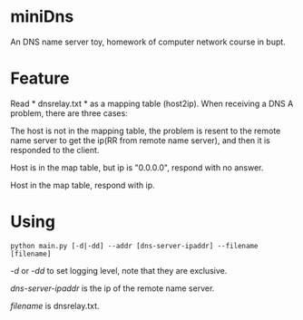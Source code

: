 # miniDns

An DNS name server toy, homework of computer network course in bupt.

# Feature

Read * dnsrelay.txt * as a mapping table (host2ip). When receiving a DNS A problem, there are three cases:

The host is not in the mapping table, the problem is resent to the remote name server to get the ip(RR from remote name server), and then it is responded to the client.

Host is in the map table, but ip is "0.0.0.0", respond with no answer.

Host in the map table, respond with ip.

# Using

```shell
python main.py [-d|-dd] --addr [dns-server-ipaddr] --filename [filename]
```

*-d* or *-dd* to set logging level, note that they are exclusive.

*dns-server-ipaddr* is the ip of the remote name server.

*filename* is dnsrelay.txt.
